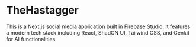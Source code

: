 # TheHastagger

This is a Next.js social media application built in Firebase Studio. It features a modern tech stack including React, ShadCN UI, Tailwind CSS, and Genkit for AI functionalities.